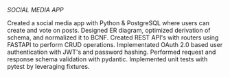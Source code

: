 *SOCIAL MEDIA APP*

Created a social media app with Python & PostgreSQL where users can create and vote on posts. 
Designed ER diagram, optimized derivation of schema, and normalized it to BCNF. 
Created REST API's with routers using FASTAPI to perform CRUD operations. 
Implementated OAuth 2.0 based user authentication with JWT's and password hashing. 
Performed request and response schema validation with pydantic. 
Implemented unit tests with pytest by leveraging fixtures.
